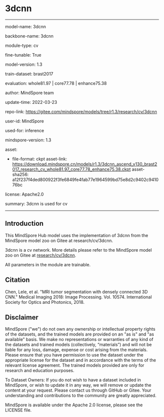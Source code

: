 # 3dcnn

---

model-name: 3dcnn

backbone-name: 3dcnn

module-type: cv

fine-tunable: True

model-version: 1.3

train-dataset: brast2017

evaluation: whole81.97 | core77.78 | enhance75.38

author: MindSpore team

update-time: 2022-03-23

repo-link: <https://gitee.com/mindspore/models/tree/r1.3/research/cv/3dcnn>

user-id: MindSpore

used-for: inference

mindspore-version: 1.3

asset:

-
    file-format: ckpt
    asset-link: <https://download.mindspore.cn/models/r1.3/3dcnn_ascend_v130_brast2017_research_cv_whole81.97_core77.78_enhance75.38.ckpt>
    asset-sha256: a12f237f4ded800922f3fe6849fe4fab77e1964599bd75e8d2c9402c941076bc

license: Apache2.0

summary: 3dcnn is used for cv

---

## Introduction

This MindSpore Hub model uses the implementation of 3dcnn from the MindSpore model zoo on Gitee at research/cv/3dcnn.

3dcnn is a cv network. More details please refer to the MindSpore model zoo on Gitee at [research/cv/3dcnn](https://gitee.com/mindspore/models/blob/r1.3/research/cv/3dcnn/README_CN.md).

All parameters in the module are trainable.

## Citation

Chen, Lele, et al. "MRI tumor segmentation with densely connected 3D CNN." Medical Imaging 2018: Image Processing. Vol. 10574. International Society for Optics and Photonics, 2018.

## Disclaimer

MindSpore ("we") do not own any ownership or intellectual property rights of the datasets, and the trained models are provided on an "as is" and "as available" basis. We make no representations or warranties of any kind of the datasets and trained models (collectively, “materials”) and will not be liable for any loss, damage, expense or cost arising from the materials. Please ensure that you have permission to use the dataset under the appropriate license for the dataset and in accordance with the terms of the relevant license agreement. The trained models provided are only for research and education purposes.

To Dataset Owners: If you do not wish to have a dataset included in MindSpore, or wish to update it in any way, we will remove or update the content at your request. Please contact us through GitHub or Gitee. Your understanding and contributions to the community are greatly appreciated.

MindSpore is available under the Apache 2.0 license, please see the LICENSE file.
